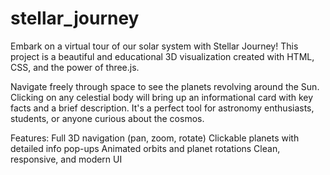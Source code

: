 # stellar_journey
Embark on a virtual tour of our solar system with Stellar Journey! This project is a beautiful and educational 3D visualization created with HTML, CSS, and the power of three.js. 

Navigate freely through space to see the planets revolving around the Sun. Clicking on any celestial body will bring up an informational card with key facts and a brief description. It's a perfect tool for astronomy enthusiasts, students, or anyone curious about the cosmos.

Features:
Full 3D navigation (pan, zoom, rotate)
Clickable planets with detailed info pop-ups
Animated orbits and planet rotations
Clean, responsive, and modern UI
